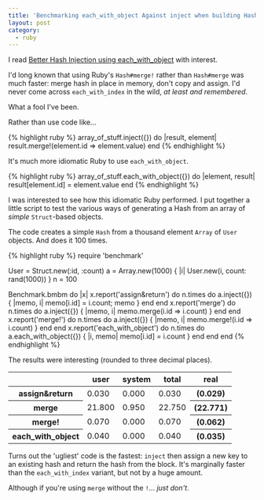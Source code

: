 ```yaml
---
title: 'Benchmarking each_with_object Against inject when building Hashes from Arrays'
layout: post
category:
  - ruby
---
```


I read [Better Hash Injection using each_with_object](http://technology.customink.com/blog/2014/10/14/better-hash-injection-using-each-with-object/) with interest.

I'd long known that using Ruby's `Hash#merge!` rather than `Hash#merge` was much faster: merge hash in place in memory, don't copy and assign. I'd never come across `each_with_index` in the wild, _at least and remembered_.

What a fool I've been.

Rather than use code like...

{% highlight ruby %}
array_of_stuff.inject({}) do |result, element|
  result.merge!(element.id => element.value)
end
{% endhighlight %}

It's much more idiomatic Ruby to use `each_with_object`.

{% highlight ruby %}
array_of_stuff.each_with_object({}) do |element, result|
  result[element.id] = element.value
end
{% endhighlight %}

I was interested to see how this idiomatic Ruby performed. I put together a little script to test the various ways of generating a Hash from an array of _simple_ `Struct`-based objects.

The code creates a simple `Hash` from a thousand element `Array` of `User` objects. And does it 100 times.

{% highlight ruby %}
require 'benchmark'

User = Struct.new(:id, :count)
a = Array.new(1000) { |i| User.new(i, count: rand(1000)) }
n = 100

Benchmark.bmbm do |x|
  x.report('assign&return') do
    n.times do
      a.inject({}) { |memo, i| memo[i.id] = i.count; memo }
    end
  end
  x.report('merge') do
    n.times do
      a.inject({}) { |memo, i| memo.merge(i.id => i.count) }
    end
  end
  x.report('merge!') do
    n.times do
      a.inject({}) { |memo, i| memo.merge!(i.id => i.count) }
    end
  end
  x.report('each_with_object') do
    n.times do
      a.each_with_object({}) { |i, memo| memo[i.id] = i.count }
    end
  end
end
{% endhighlight %}

The results were interesting (rounded to three decimal places).

<table>
<thead>
<tr>
  <th></th>
  <th class="numeric notonphone">user</th>
  <th class="numeric notonphone">system</th>
  <th class="numeric notonphone">total</th>
  <th class="numeric">real</th>
</tr>
</thead>
<tbody>
<tr>
  <th>assign&return</th>
  <td class="numeric notonphone">0.030</td>
  <td class="numeric notonphone">0.000</td>
  <td class="numeric notonphone">0.030</td>
  <th class="numeric">(0.029)</th>
</tr>
<tr>
  <th>merge</th>
  <td class="numeric notonphone">21.800</td>
  <td class="numeric notonphone">0.950</td>
  <td class="numeric notonphone">22.750</td>
  <th class="numeric">(22.771)</th>
</tr>
<tr>
  <th>merge!</th>
  <td class="numeric notonphone">0.070</td>
  <td class="numeric notonphone">0.000</td>
  <td class="numeric notonphone">0.070</td>
  <th class="numeric">(0.062)</th>
</tr>
<tr>
  <th>each_with_object</th>
  <td class="numeric notonphone">0.040</td>
  <td class="numeric notonphone">0.000</td>
  <td class="numeric notonphone">0.040</td>
  <th class="numeric">(0.035)</th>
</tr>
</tbody>
</table>

Turns out the 'ugliest' code is the fastest: `inject` then assign a new key to an existing hash and return the hash from the block. It's marginally faster than the `each_with_index` variant, but not by a huge amount.

Although if you're using `merge` without the `!`... _just don't_.
